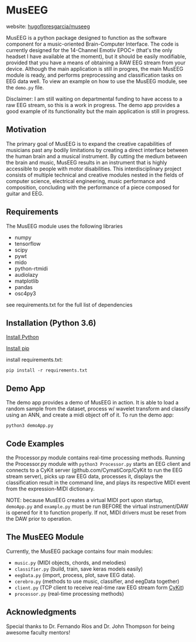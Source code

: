 # MusEEG
website: [hugofloresgarcia/museeg](https://hugofloresgarcia.github.io/MusEEG/)

MusEEG is a python package designed to function as the software component for a music-oriented Brain-Computer Interface. The code is currently designed for the 14-Channel Emotiv EPOC+ (that's the only headset I have available at the moment), but it should be easily modifiable, provided that you have a means of obtaining a RAW EEG stream from your device. Although the main application is still in progres, the main MusEEG module is ready, and performs preprocessing and classification tasks on EEG data well. To view an example on how to use the MusEEG module, see the `demo.py` file. 

Disclaimer: I am still waiting on departmental funding to have access to a raw EEG stream, so this is a work in progress. The demo app provides a good example of its functionality but the main application is still in progress. 

## Motivation
The primary goal of MusEEG is to expand the creative capabilities of musicians past any bodily limitations by creating a direct interface between the human brain and a musical instrument. By cutting the medium between the brain and music, MusEEG results in an instrument that is highly accessible to people with motor disabilities. This interdisciplinary project consists of multiple technical and creative modules nested in the fields of computer science, electrical engineering, music performance and composition, concluding with the performance of a piece composed for guitar and EEG.

## Requirements
The MusEEG module uses the following libraries
- numpy
- tensorflow
- scipy
- pywt
- mido
- python-rtmidi
- audiolazy
- matplotlib
- pandas
- osc4py3

see requirements.txt for the full list of dependencies

## Installation (Python 3.6)
[Install Python](https://realpython.com/installing-python/)

[Install pip](https://www.makeuseof.com/tag/install-pip-for-python/)

install requirements.txt:

`pip install -r requirements.txt`

## Demo App
The demo app provides a demo of MusEEG in action. It is able to load a random sample from the dataset, process w/ wavelet transform and classify using an ANN, and create a midi object off of it. 
To run the demo app: 

`python3 demoApp.py`

## Code Examples
the Processor.py module contains real-time processing methods. Running the Processor.py module with `python3 Processor.py` starts an EEG client and connects to a CyKit server (github.com/CymatiCorp/CyKit to run the EEG stream server), picks up raw EEG data, processes it, displays the classification result in the command line, and plays its respective MIDI event from the expression-MIDI dictionary. 

NOTE: because MusEEG creates a virtual MIDI port upon startup, `demoApp.py` and `example.py` must be run BEFORE the virtual instrument/DAW is opened for it to function properly. If not, MIDI drivers must be reset from the DAW prior to operation. 


## The MusEEG Module
Currently, the MusEEG package contains four main modules: 
- `music.py` (MIDI objects, chords, and melodies)
- `classifier.py` (build, train, save keras models easily)
- `eegData.py` (import, process, plot, save EEG data). 
- `cerebro.py` (methods to use music, classifier, and eegData together)
- `client.py` (TCP client to receive real-time raw EEG stream form [CyKit](https://github.com/CymatiCorp/CyKit))
- `processor.py` (real-time processing methods)

## Acknowledgments
Special thanks to Dr. Fernando Ríos and Dr. John Thompson for being awesome faculty mentors!
